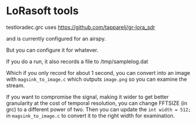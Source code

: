# LoRasoft tools

testloradec.grc uses https://github.com/tapparelj/gr-lora_sdr

and is currently configured for an airspy.

But you can configure it for whatever.

If you do a run, it also records a file to /tmp/samplelog.dat

Which if you only record for about 1 second, you can convert into an image with `magsink_to_image.c` which outputs `image.png` so you can examine the stream.

If you want to compromise the signal, making it wider to get better granularity at the cost of temporal resolution, you can change FFTSIZE (in grc) to a different power of two.  Then you can update the `int width = 512;` in `magsink_to_image.c` to convert it to the right width for examination.

